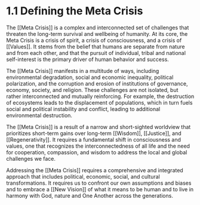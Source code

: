 # 1.1 Defining the Meta Crisis

The [[Meta Crisis]] is a complex and interconnected set of challenges that threaten the long-term survival and wellbeing of humanity. At its core, the Meta Crisis is a crisis of spirit, a crisis of consciousness, and a crisis of [[Values]]. It stems from the belief that humans are separate from nature and from each other, and that the pursuit of individual, tribal and national self-interest is the primary driver of human behavior and success.

The [[Meta Crisis]] manifests in a multitude of ways, including environmental degradation, social and economic inequality, political polarization, and the corruption and erosion of institutions of governance, economy, society, and religion. These challenges are not isolated, but rather interconnected and mutually reinforcing. For example, the destruction of ecosystems leads to the displacement of populations, which in turn fuels social and political instability and conflict, leading to additional environmental destruction. 

The [[Meta Crisis]] is a result of a narrow and short-sighted worldview that prioritizes short-term gains over long-term [[Wisdom]], [[Justice]], and [[Regenerativity]]. It requires a fundamental shift in consciousness and values, one that recognizes the interconnectedness of all life and the need for cooperation, compassion, and wisdom to address the local and global challenges we face.

Addressing the [[Meta Crisis]] requires a comprehensive and integrated approach that includes political, economic, social, and cultural transformations. It requires us to confront our own assumptions and biases and to embrace a [[New Vision]] of what it means to be human and to live in harmony with God, nature and One Another across the generations. 